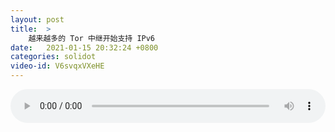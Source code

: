 ```yaml
---
layout: post
title:  >
    越来越多的 Tor 中继开始支持 IPv6
date:   2021-01-15 20:32:24 +0800
categories: solidot
video-id: V6svqxVXeHE
---
```


<audio src="/assets/e9df5d001e2bf1107f13e7990d112317.mp3" style="width: 100%;" controls></audio>


